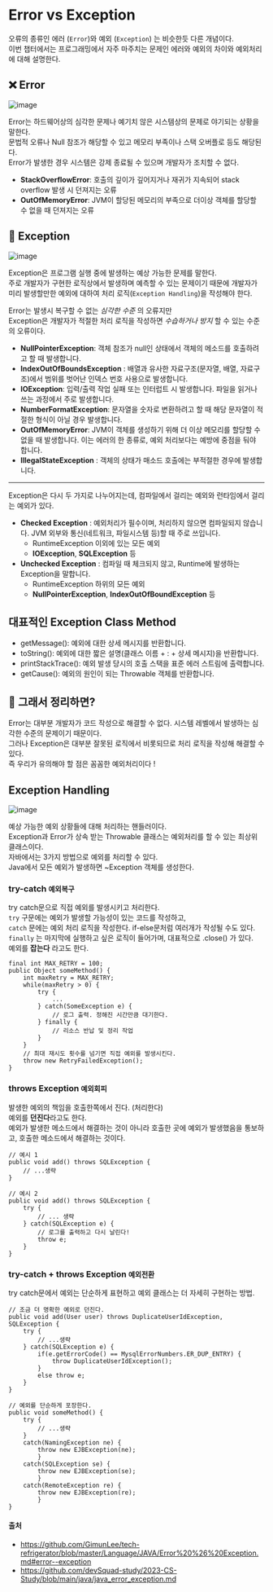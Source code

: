 # Error vs Exception 

오류의 종류인 에러 (`Error`)와 예외 (`Exception`) 는 비슷한듯 다른 개념이다. <br>
이번 챕터에서는 프로그래밍에서 자주 마주치는 문제인 에러와 예외의 차이와 예외처리에 대해 설명한다. <br>

## ❌ Error 

![image](https://github.com/dlrkdus/CS_STUDY/assets/99721126/df2fd711-e519-43b1-be60-bee288ca617d)


Error는 하드웨어상의 심각한 문제나 예기치 않은 시스템상의 문제로 야기되는 상황을 말한다. <br>
문법적 오류나 Null 참조가 해당할 수 있고 메모리 부족이나 스택 오버플로 등도 해당된다. <br>
Error가 발생한 경우 시스템은 강제 종료될 수 있으며 개발자가 조치할 수 없다. <br>

- **StackOverflowError**: 호출의 깊이가 깊어지거나 재귀가 지속되어 stack overflow 발생 시 던져지는 오류
- **OutOfMemoryError**: JVM이 할당된 메모리의 부족으로 더이상 객체를 할당할 수 없을 때 던져지는 오류

## 🚫 Exception

![image](https://github.com/dlrkdus/CS_STUDY/assets/99721126/f1f0b796-0260-4d1a-8254-ac54a6e7316f)


Exception은 프로그램 실행 중에 발생하는 예상 가능한 문제를 말한다. <br>
주로 개발자가 구현한 로직상에서 발생하며 예측할 수 있는 문제이기 때문에 개발자가 미리 발생할만한 예외에 대하여 처리 로직(`Exception Handling`)을 작성해야 한다. <br>

Error는 발생시 복구할 수 없는 _심각한 수준_ 의 오류지만 <br>
Exception은 개발자가 적절한 처리 로직을 작성하면 _수습하거나 방지_ 할 수 있는 수준의 오류이다. <br>

- **NullPointerException**: 객체 참조가 null인 상태에서 객체의 메소드를 호출하려고 할 때 발생합니다.
- **IndexOutOfBoundsException** : 배열과 유사한 자료구조(문자열, 배열, 자료구조)에서 범위를 벗어난 인덱스 번호 사용으로 발생합니다.
- **IOException**: 입력/출력 작업 실패 또는 인터럽트 시 발생합니다. 파일을 읽거나 쓰는 과정에서 주로 발생합니다.
- **NumberFormatException**: 문자열을 숫자로 변환하려고 할 때 해당 문자열이 적절한 형식이 아닐 경우 발생합니다.
- **OutOfMemoryError**: JVM이 객체를 생성하기 위해 더 이상 메모리를 할당할 수 없을 때 발생합니다. 이는 에러의 한 종류로, 예외 처리보다는 예방에 중점을 둬야 합니다.
- **IllegalStateException** : 객체의 상태가 매소드 호출에는 부적절한 경우에 발생합니다.
<hr>

Exception은 다시 두 가지로 나누어지는데, 컴파일에서 걸리는 예외와 런타임에서 걸리는 예외가 있다. <br>

- **Checked Exception** : 예외처리가 필수이며, 처리하지 않으면 컴파일되지 않습니다. JVM 외부와 통신(네트워크, 파일시스템 등)할 때 주로 쓰입니다.
  - RuntimeException 이외에 있는 모든 예외
  - **IOException**, **SQLException** 등
- **Unchecked Exception** : 컴파일 때 체크되지 않고, Runtime에 발생하는 Exception을 말합니다.
  - RuntimeException 하위의 모든 예외
  - **NullPointerException**, **IndexOutOfBoundException** 등
 
## 대표적인 Exception Class Method

- getMessage(): 예외에 대한 상세 메시지를 반환합니다.
- toString(): 예외에 대한 짧은 설명(클래스 이름 + : + 상세 메시지)을 반환합니다.
- printStackTrace(): 예외 발생 당시의 호출 스택을 표준 에러 스트림에 출력합니다.
- getCause(): 예외의 원인이 되는 Throwable 객체를 반환합니다.
 
## 🤔 그래서 정리하면?

Error는 대부분 개발자가 코드 작성으로 해결할 수 없다. 시스템 레벨에서 발생하는 심각한 수준의 문제이기 때문이다. <br>
그러나 Exception은 대부분 잘못된 로직에서 비롯되므로 처리 로직을 작성해 해결할 수 있다. <br>
즉 우리가 유의해야 할 점은 꼼꼼한 예외처리이다 ! 

## Exception Handling 

![image](https://github.com/dlrkdus/CS_STUDY/assets/99721126/7539235a-8fa4-4e95-8b09-462da27431cc)


예상 가능한 예외 상황들에 대해 처리하는 핸들러이다. <br>
Exception과 Error가 상속 받는 Throwable 클래스는 예외처리를 할 수 있는 최상위 클래스이다. <br>
자바에서는 3가지 방법으로 예외를 처리할 수 있다. <br>
Java에서 모든 예외가 발생하면 ~Exception 객체를 생성한다. <br>

### try-catch `예외복구`

try catch문으로 직접 예외를 발생시키고 처리한다. <br>
`try` 구문에는 예외가 발생할 가능성이 있는 코드를 작성하고, <br>
`catch` 문에는 예외 처리 로직을 작성한다. if-else문처럼 여러개가 작성될 수도 있다. <br>
`finally` 는 마지막에 실행하고 싶은 로직이 들어가며, 대표적으로 .close() 가 있다. <br>
예외를 **잡는다** 라고도 한다. <br>

```
final int MAX_RETRY = 100;
public Object someMethod() {
    int maxRetry = MAX_RETRY;
    while(maxRetry > 0) {
        try {
            ...
        } catch(SomeException e) {
            // 로그 출력. 정해진 시간만큼 대기한다.
        } finally {
            // 리소스 반납 및 정리 작업
        }
    }
    // 최대 재시도 횟수를 넘기면 직접 예외를 발생시킨다.
    throw new RetryFailedException();
}
```

### throws Exception `예외회피`

발생한 예외의 책임을 호출한쪽에서 진다. (처리한다) <br>
예외를 **던진다**라고도 한다. <br>
예외가 발생한 메소드에서 해결하는 것이 아니라 호출한 곳에 예외가 발생했음을 통보하고, 호출한 메소드에서 해결하는 것이다. <br>


```
// 예시 1
public void add() throws SQLException {
    // ...생략
}

// 예시 2 
public void add() throws SQLException {
    try {
        // ... 생략
    } catch(SQLException e) {
        // 로그를 출력하고 다시 날린다!
        throw e;
    }
}
```

### try-catch + throws Exception `예외전환`

try catch문에서 예외는 단순하게 표현하고 예외 클래스는 더 자세히 구현하는 방법. 

```
// 조금 더 명확한 예외로 던진다.
public void add(User user) throws DuplicateUserIdException, SQLException {
    try {
        // ...생략
    } catch(SQLException e) {
        if(e.getErrorCode() == MysqlErrorNumbers.ER_DUP_ENTRY) {
            throw DuplicateUserIdException();
        }
        else throw e;
    }
}

// 예외를 단순하게 포장한다.
public void someMethod() {
    try {
        // ...생략
    }
    catch(NamingException ne) {
        throw new EJBException(ne);
        }
    catch(SQLException se) {
        throw new EJBException(se);
        }
    catch(RemoteException re) {
        throw new EJBException(re);
        }
}
```


#### 출처
- https://github.com/GimunLee/tech-refrigerator/blob/master/Language/JAVA/Error%20%26%20Exception.md#error--exception
- https://github.com/devSquad-study/2023-CS-Study/blob/main/java/java_error_exception.md








 





